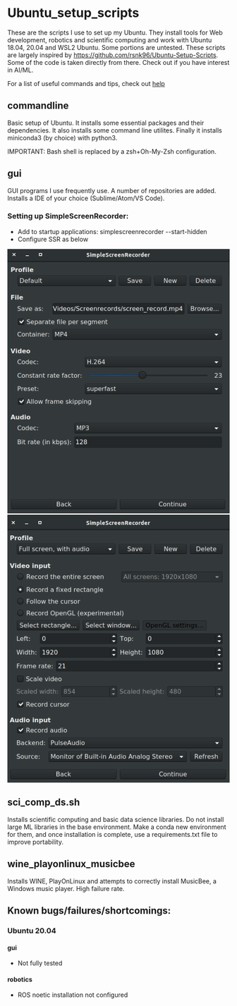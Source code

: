 # Ubuntu_setup_scripts
These are the scripts I use to set up my Ubuntu. They install tools for Web development, robotics and scientific computing and work with Ubuntu 18.04, 20.04 and WSL2 Ubuntu. Some portions are untested.
These scripts are largely inspired by https://github.com/rsnk96/Ubuntu-Setup-Scripts. Some of the code is taken directly from there. Check out if you have interest in AI/ML.

For a list of useful commands and tips, check out [help](Help.md)

## commandline
Basic setup of Ubuntu. It installs some essential packages and their dependencies. It also installs some command line utilites. Finally it installs miniconda3 (by choice) with python3.

IMPORTANT: Bash shell is replaced by a zsh+Oh-My-Zsh configuration.

## gui
GUI programs I use frequently use. A number of repositories are added. Installs a IDE of your choice (Sublime/Atom/VS Code).
### Setting up SimpleScreenRecorder:
* Add to startup applications:  simplescreenrecorder --start-hidden
* Configure SSR as below

 ![Page 1 of setup](config_files/ssr_1.png?raw=true "Screenshot 1")
 ![Page 2 of setup](config_files/ssr_2.png?raw=true "Screenshot 2")

## sci_comp_ds.sh
Installs scientific computing and basic data science libraries. Do not install large ML libraries in the base environment. Make a conda new environment for them, and once installation is complete, use a requirements.txt file to improve portability.

## wine_playonlinux_musicbee
Installs WINE, PlayOnLinux and attempts to correctly install MusicBee, a Windows music player. High failure rate.

## Known bugs/failures/shortcomings:
### Ubuntu 20.04
#### gui
* Not fully tested
#### robotics
* ROS noetic installation not configured
